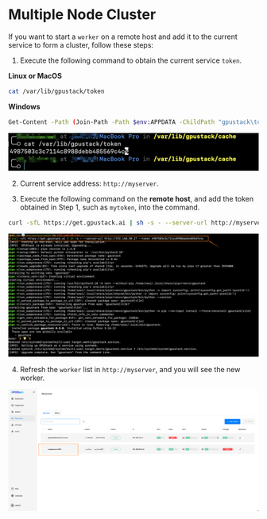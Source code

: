 # Multiple Node Cluster

If you want to start a `worker` on a remote host and add it to the current service to form a cluster, follow these steps:

1. Execute the following command to obtain the current service `token`.

**Linux or MacOS**
```bash
cat /var/lib/gpustack/token
```
**Windows**
```bash
Get-Content -Path (Join-Path -Path $env:APPDATA -ChildPath "gpustack\token") -Raw
```

![Get Token](../assets/tutorials/get-token.png)

2. Current service address: `http://myserver`.

3. Execute the following command on the **remote host**, and add the token obtained in Step 1, such as `mytoken`, into the command.
```bash
curl -sfL https://get.gpustack.ai | sh -s - --server-url http://myserver --token mytoken
```

![Add New Worker](../assets/tutorials/add-new-worker.png)

4. Refresh the `worker` list in `http://myserver`, and you will see the new worker.

![New Woker](../assets/tutorials/new-worker.png)